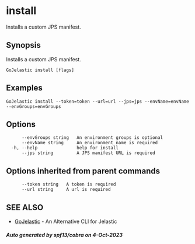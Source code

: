 #  install

Installs a custom JPS manifest.

## Synopsis

Installs a custom JPS manifest.

```
GoJelastic install [flags]
```

## Examples

```
GoJelastic install --token=token --url=url --jps=jps --envName=envName --envGroups=envGroups
```

## Options

```
      --envGroups string   An environment groups is optional
      --envName string     An environment name is required
  -h, --help               help for install
      --jps string         A JPS manifest URL is required
```

## Options inherited from parent commands

```
      --token string   A token is required
      --url string     A url is required
```

## SEE ALSO

* [GoJelastic](GoJelastic.md)	 - An Alternative CLI for Jelastic

##### Auto generated by spf13/cobra on 4-Oct-2023
